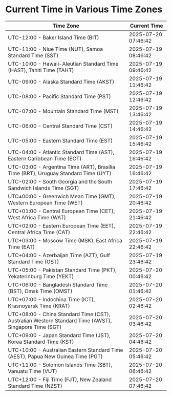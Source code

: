 # Current Time in Various Time Zones

| Time Zone | Current Time |
|-----------|--------------|
| UTC-12:00 - Baker Island Time (BIT) | 2025-07-20 07:46:42 |
| UTC-11:00 - Niue Time (NUT), Samoa Standard Time (SST) | 2025-07-19 08:46:42 |
| UTC-10:00 - Hawaii-Aleutian Standard Time (HAST), Tahiti Time (TAHT) | 2025-07-19 09:46:42 |
| UTC-09:00 - Alaska Standard Time (AKST) | 2025-07-19 11:46:42 |
| UTC-08:00 - Pacific Standard Time (PST) | 2025-07-19 12:46:42 |
| UTC-07:00 - Mountain Standard Time (MST) | 2025-07-19 13:46:42 |
| UTC-06:00 - Central Standard Time (CST) | 2025-07-19 14:46:42 |
| UTC-05:00 - Eastern Standard Time (EST) | 2025-07-19 15:46:42 |
| UTC-04:00 - Atlantic Standard Time (AST), Eastern Caribbean Time (ECT) | 2025-07-19 16:46:42 |
| UTC-03:00 - Argentina Time (ART), Brasília Time (BRT), Uruguay Standard Time (UYT) | 2025-07-19 16:46:42 |
| UTC-02:00 - South Georgia and the South Sandwich Islands Time (SGT) | 2025-07-19 17:46:42 |
| UTC±00:00 - Greenwich Mean Time (GMT), Western European Time (WET) | 2025-07-19 20:46:42 |
| UTC+01:00 - Central European Time (CET), West Africa Time (WAT) | 2025-07-19 21:46:42 |
| UTC+02:00 - Eastern European Time (EET), Central Africa Time (CAT) | 2025-07-19 22:46:42 |
| UTC+03:00 - Moscow Time (MSK), East Africa Time (EAT) | 2025-07-19 22:46:42 |
| UTC+04:00 - Azerbaijan Time (AZT), Gulf Standard Time (GST) | 2025-07-19 23:46:42 |
| UTC+05:00 - Pakistan Standard Time (PKT), Yekaterinburg Time (YEKT) | 2025-07-20 00:46:42 |
| UTC+06:00 - Bangladesh Standard Time (BST), Omsk Time (OMST) | 2025-07-20 01:46:42 |
| UTC+07:00 - Indochina Time (ICT), Krasnoyarsk Time (KRAT) | 2025-07-20 02:46:42 |
| UTC+08:00 - China Standard Time (CST), Australian Western Standard Time (AWST), Singapore Time (SGT) | 2025-07-20 03:46:42 |
| UTC+09:00 - Japan Standard Time (JST), Korea Standard Time (KST) | 2025-07-20 04:46:42 |
| UTC+10:00 - Australian Eastern Standard Time (AEST), Papua New Guinea Time (PGT) | 2025-07-20 05:46:42 |
| UTC+11:00 - Solomon Islands Time (SBT), Vanuatu Time (VUT) | 2025-07-20 06:46:42 |
| UTC+12:00 - Fiji Time (FJT), New Zealand Standard Time (NZST) | 2025-07-20 07:46:42 |
